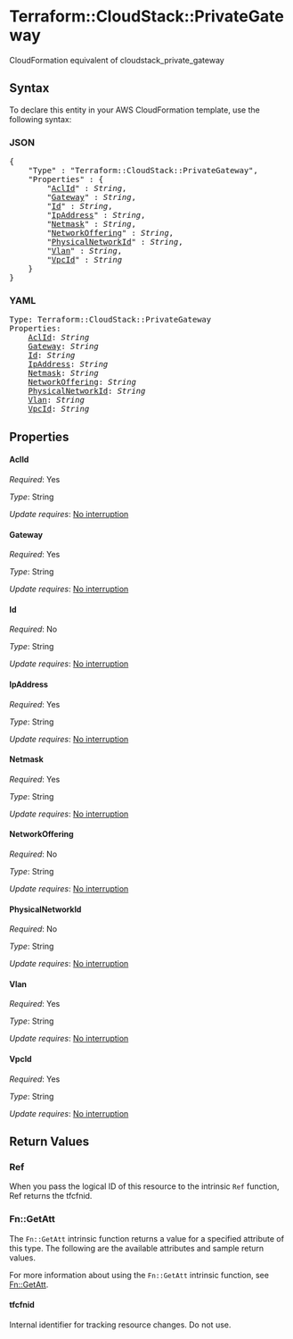 # Terraform::CloudStack::PrivateGateway

CloudFormation equivalent of cloudstack_private_gateway

## Syntax

To declare this entity in your AWS CloudFormation template, use the following syntax:

### JSON

<pre>
{
    "Type" : "Terraform::CloudStack::PrivateGateway",
    "Properties" : {
        "<a href="#aclid" title="AclId">AclId</a>" : <i>String</i>,
        "<a href="#gateway" title="Gateway">Gateway</a>" : <i>String</i>,
        "<a href="#id" title="Id">Id</a>" : <i>String</i>,
        "<a href="#ipaddress" title="IpAddress">IpAddress</a>" : <i>String</i>,
        "<a href="#netmask" title="Netmask">Netmask</a>" : <i>String</i>,
        "<a href="#networkoffering" title="NetworkOffering">NetworkOffering</a>" : <i>String</i>,
        "<a href="#physicalnetworkid" title="PhysicalNetworkId">PhysicalNetworkId</a>" : <i>String</i>,
        "<a href="#vlan" title="Vlan">Vlan</a>" : <i>String</i>,
        "<a href="#vpcid" title="VpcId">VpcId</a>" : <i>String</i>
    }
}
</pre>

### YAML

<pre>
Type: Terraform::CloudStack::PrivateGateway
Properties:
    <a href="#aclid" title="AclId">AclId</a>: <i>String</i>
    <a href="#gateway" title="Gateway">Gateway</a>: <i>String</i>
    <a href="#id" title="Id">Id</a>: <i>String</i>
    <a href="#ipaddress" title="IpAddress">IpAddress</a>: <i>String</i>
    <a href="#netmask" title="Netmask">Netmask</a>: <i>String</i>
    <a href="#networkoffering" title="NetworkOffering">NetworkOffering</a>: <i>String</i>
    <a href="#physicalnetworkid" title="PhysicalNetworkId">PhysicalNetworkId</a>: <i>String</i>
    <a href="#vlan" title="Vlan">Vlan</a>: <i>String</i>
    <a href="#vpcid" title="VpcId">VpcId</a>: <i>String</i>
</pre>

## Properties

#### AclId

_Required_: Yes

_Type_: String

_Update requires_: [No interruption](https://docs.aws.amazon.com/AWSCloudFormation/latest/UserGuide/using-cfn-updating-stacks-update-behaviors.html#update-no-interrupt)

#### Gateway

_Required_: Yes

_Type_: String

_Update requires_: [No interruption](https://docs.aws.amazon.com/AWSCloudFormation/latest/UserGuide/using-cfn-updating-stacks-update-behaviors.html#update-no-interrupt)

#### Id

_Required_: No

_Type_: String

_Update requires_: [No interruption](https://docs.aws.amazon.com/AWSCloudFormation/latest/UserGuide/using-cfn-updating-stacks-update-behaviors.html#update-no-interrupt)

#### IpAddress

_Required_: Yes

_Type_: String

_Update requires_: [No interruption](https://docs.aws.amazon.com/AWSCloudFormation/latest/UserGuide/using-cfn-updating-stacks-update-behaviors.html#update-no-interrupt)

#### Netmask

_Required_: Yes

_Type_: String

_Update requires_: [No interruption](https://docs.aws.amazon.com/AWSCloudFormation/latest/UserGuide/using-cfn-updating-stacks-update-behaviors.html#update-no-interrupt)

#### NetworkOffering

_Required_: No

_Type_: String

_Update requires_: [No interruption](https://docs.aws.amazon.com/AWSCloudFormation/latest/UserGuide/using-cfn-updating-stacks-update-behaviors.html#update-no-interrupt)

#### PhysicalNetworkId

_Required_: No

_Type_: String

_Update requires_: [No interruption](https://docs.aws.amazon.com/AWSCloudFormation/latest/UserGuide/using-cfn-updating-stacks-update-behaviors.html#update-no-interrupt)

#### Vlan

_Required_: Yes

_Type_: String

_Update requires_: [No interruption](https://docs.aws.amazon.com/AWSCloudFormation/latest/UserGuide/using-cfn-updating-stacks-update-behaviors.html#update-no-interrupt)

#### VpcId

_Required_: Yes

_Type_: String

_Update requires_: [No interruption](https://docs.aws.amazon.com/AWSCloudFormation/latest/UserGuide/using-cfn-updating-stacks-update-behaviors.html#update-no-interrupt)

## Return Values

### Ref

When you pass the logical ID of this resource to the intrinsic `Ref` function, Ref returns the tfcfnid.

### Fn::GetAtt

The `Fn::GetAtt` intrinsic function returns a value for a specified attribute of this type. The following are the available attributes and sample return values.

For more information about using the `Fn::GetAtt` intrinsic function, see [Fn::GetAtt](https://docs.aws.amazon.com/AWSCloudFormation/latest/UserGuide/intrinsic-function-reference-getatt.html).

#### tfcfnid

Internal identifier for tracking resource changes. Do not use.


